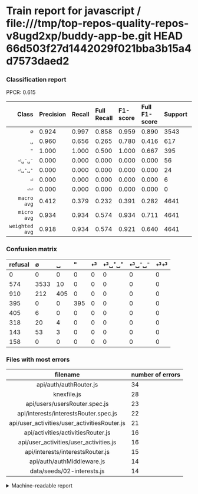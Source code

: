 # Train report for javascript / file:///tmp/top-repos-quality-repos-v8ugd2xp/buddy-app-be.git HEAD 66d503f27d1442029f021bba3b15a4d7573daed2

### Classification report

PPCR: 0.615

| Class | Precision | Recall | Full Recall | F1-score | Full F1-score | Support | Full Support | PPCR |
|------:|:----------|:-------|:------------|:---------|:---------|:--------|:-------------|:-----|
| `∅` | 0.924| 0.997| 0.858| 0.959| 0.890| 3543| 4117| 0.861 |
| `␣` | 0.960| 0.656| 0.265| 0.780| 0.416| 617| 1527| 0.404 |
| `"` | 1.000| 1.000| 0.500| 1.000| 0.667| 395| 790| 0.500 |
| `⏎␣⁻␣⁻` | 0.000| 0.000| 0.000| 0.000| 0.000| 56| 199| 0.281 |
| `⏎␣⁺␣⁺` | 0.000| 0.000| 0.000| 0.000| 0.000| 24| 342| 0.070 |
| `⏎` | 0.000| 0.000| 0.000| 0.000| 0.000| 6| 411| 0.015 |
| `⏎⏎` | 0.000| 0.000| 0.000| 0.000| 0.000| 0| 158| 0.000 |
| `macro avg` | 0.412| 0.379| 0.232| 0.391| 0.282| 4641| 7544| 0.615 |
| `micro avg` | 0.934| 0.934| 0.574| 0.934| 0.711| 4641| 7544| 0.615 |
| `weighted avg` | 0.918| 0.934| 0.574| 0.921| 0.640| 4641| 7544| 0.615 |

### Confusion matrix

|refusal|  ∅| ␣| "| ⏎| ⏎␣⁺␣⁺| ⏎␣⁻␣⁻| ⏎⏎| 
|:---|:---|:---|:---|:---|:---|:---|:---|
|0 |0 |0 |0 |0 |0 |0 |0 |
|574 |3533 |10 |0 |0 |0 |0 |0 |
|910 |212 |405 |0 |0 |0 |0 |0 |
|395 |0 |0 |395 |0 |0 |0 |0 |
|405 |6 |0 |0 |0 |0 |0 |0 |
|318 |20 |4 |0 |0 |0 |0 |0 |
|143 |53 |3 |0 |0 |0 |0 |0 |
|158 |0 |0 |0 |0 |0 |0 |0 |

### Files with most errors

| filename | number of errors|
|:----:|:-----|
| api/auth/authRouter.js | 34 |
| knexfile.js | 28 |
| api/users/usersRouter.spec.js | 23 |
| api/interests/interestsRouter.spec.js | 22 |
| api/user_activities/user_activitiesRouter.js | 21 |
| api/activities/activitiesRouter.js | 16 |
| api/user_activities/user_activities.js | 16 |
| api/interests/interestsRouter.js | 15 |
| api/auth/authMiddleware.js | 14 |
| data/seeds/02-interests.js | 14 |

<details>
    <summary>Machine-readable report</summary>
```json
{
  "cl_report": {"\"": {"f1-score": 1.0, "precision": 1.0, "recall": 1.0, "support": 395}, "macro avg": {"f1-score": 0.3912482693464083, "precision": 0.411945330492942, "recall": 0.37908278257980527, "support": 4641}, "micro avg": {"f1-score": 0.9336349924585219, "precision": 0.9336349924585219, "recall": 0.9336349924585219, "support": 4641}, "weighted avg": {"f1-score": 0.9209763238969195, "precision": 0.9180194310429102, "recall": 0.9336349924585219, "support": 4641}, "\u2205": {"f1-score": 0.9591421202660514, "precision": 0.9239016736401674, "recall": 0.9971775331639853, "support": 3543}, "\u23ce": {"f1-score": 0.0, "precision": 0.0, "recall": 0.0, "support": 6}, "\u23ce\u23ce": {"f1-score": 0.0, "precision": 0.0, "recall": 0.0, "support": 0}, "\u23ce\u2423\u207a\u2423\u207a": {"f1-score": 0.0, "precision": 0.0, "recall": 0.0, "support": 24}, "\u23ce\u2423\u207b\u2423\u207b": {"f1-score": 0.0, "precision": 0.0, "recall": 0.0, "support": 56}, "\u2423": {"f1-score": 0.7795957651588065, "precision": 0.9597156398104265, "recall": 0.6564019448946515, "support": 617}},
  "cl_report_full": {"\"": {"f1-score": 0.6666666666666666, "precision": 1.0, "recall": 0.5, "support": 790}, "macro avg": {"f1-score": 0.2817252536142019, "precision": 0.411945330492942, "recall": 0.23191072441771418, "support": 7544}, "micro avg": {"f1-score": 0.7112022979072631, "precision": 0.9336349924585219, "recall": 0.5743637327677624, "support": 7544}, "weighted avg": {"f1-score": 0.6395336599958593, "precision": 0.8031798743858816, "recall": 0.5743637327677624, "support": 7544}, "\u2205": {"f1-score": 0.8898123662007305, "precision": 0.9239016736401674, "recall": 0.8581491377216419, "support": 4117}, "\u23ce": {"f1-score": 0.0, "precision": 0.0, "recall": 0.0, "support": 411}, "\u23ce\u23ce": {"f1-score": 0.0, "precision": 0.0, "recall": 0.0, "support": 158}, "\u23ce\u2423\u207a\u2423\u207a": {"f1-score": 0.0, "precision": 0.0, "recall": 0.0, "support": 342}, "\u23ce\u2423\u207b\u2423\u207b": {"f1-score": 0.0, "precision": 0.0, "recall": 0.0, "support": 199}, "\u2423": {"f1-score": 0.41559774243201636, "precision": 0.9597156398104265, "recall": 0.26522593320235754, "support": 1527}},
  "ppcr": 0.6151908801696713
}
```
</details>
